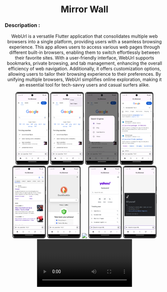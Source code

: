 <h1 align="center">
Mirror Wall

</h1>

<div align="center">
  <h3 align="left">Descripation :</h3>
  <p>
            WebUrl is a versatile Flutter application that consolidates multiple web browsers into a single platform, providing users with a seamless browsing experience. This app allows users to access various web pages through different built-in browsers, enabling them to switch effortlessly between their favorite sites. With a user-friendly interface, WebUrl supports bookmarks, private browsing, and tab management, enhancing the overall efficiency of web navigation. Additionally, it offers customization options, allowing users to tailor their browsing experience to their preferences. By unifying multiple browsers, WebUrl simplifies online exploration, making it an essential tool for tech-savvy users and casual surfers alike.
  </p>
</div>
<div align="center">
  <img src="https://github.com/harshdusane2103/Mirror_Wall/blob/master/p1.png", width=21%,height=35%>
  <img src="https://github.com/harshdusane2103/Mirror_Wall/blob/master/p2.png", width=21%,height=35%>
   <img src="https://github.com/harshdusane2103/Mirror_Wall/blob/master/p3.png", width=21%,height=35%>
  <img src="https://github.com/harshdusane2103/Mirror_Wall/blob/master/p4.png", width=21%,height=35%>
   <img src="https://github.com/harshdusane2103/Mirror_Wall/blob/master/p5.png", width=21%,height=35%>
  <img src="https://github.com/harshdusane2103/Mirror_Wall/blob/master/p6.png", width=21%,height=35%>
   <img src="https://github.com/harshdusane2103/Mirror_Wall/blob/master/p8.png", width=21%,height=35%>
  <img src="https://github.com/harshdusane2103/Mirror_Wall/blob/master/p9.png", width=21%,height=35%>
   <img src="https://github.com/harshdusane2103/Mirror_Wall/blob/master/p10.png", width=21%,height=35%>
  
  
</div>

<div align="center"> 
<video src="https://github.com/user-attachments/assets/646cd09a-3dd8-42f9-b9fa-0a18b670b9c8">





</div>
